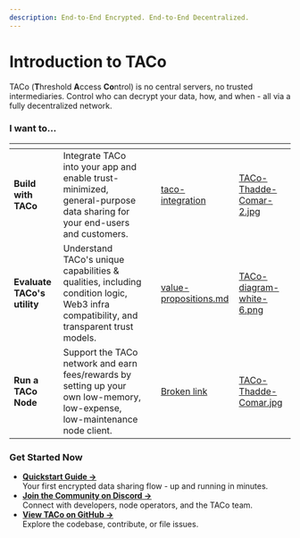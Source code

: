 ```yaml
---
description: End-to-End Encrypted. End-to-End Decentralized.
---
```


# Introduction to TACo

TACo (**T**hreshold **A**ccess **Co**ntrol) is no central servers, no trusted intermediaries. Control who can decrypt your data, how, and when - all via a fully decentralized network.

### **I want to...**

<table data-view="cards" data-full-width="false"><thead><tr><th></th><th></th><th data-type="content-ref"></th><th data-hidden data-card-target data-type="content-ref"></th><th data-hidden data-card-cover data-type="files"></th></tr></thead><tbody><tr><td><strong>Build with TACo</strong></td><td>Integrate TACo into your app and enable trust-minimized, general-purpose data sharing for your end-users and customers.</td><td></td><td><a href="for-developers/taco-integration/">taco-integration</a></td><td><a href=".gitbook/assets/TACo-Thadde-Comar-2.jpg">TACo-Thadde-Comar-2.jpg</a></td></tr><tr><td><strong>Evaluate TACo's utility</strong></td><td>Understand TACo's unique capabilities &#x26; qualities, including condition logic, Web3 infra compatibility, and transparent trust models.</td><td></td><td><a href="for-product-leads/value-propositions.md">value-propositions.md</a></td><td><a href=".gitbook/assets/TACo-diagram-white-6.png">TACo-diagram-white-6.png</a></td></tr><tr><td><strong>Run a TACo Node</strong></td><td>Support the TACo network and earn fees/rewards by setting up your own low-memory, low-expense, low-maintenance node client.</td><td></td><td><a href="broken-reference">Broken link</a></td><td><a href=".gitbook/assets/TACo-Thadde-Comar.jpg">TACo-Thadde-Comar.jpg</a></td></tr></tbody></table>

### **Get Started Now**

* [**Quickstart Guide →**](quickstart-testnet.md)\
  Your first encrypted data sharing flow - up and running in minutes.
* [**Join the Community on Discord →**](http://discord.gg/buildwithtaco)\
  Connect with developers, node operators, and the TACo team.
* [**View TACo on GitHub →**](https://github.com/nucypher/taco-web)\
  Explore the codebase, contribute, or file issues.

